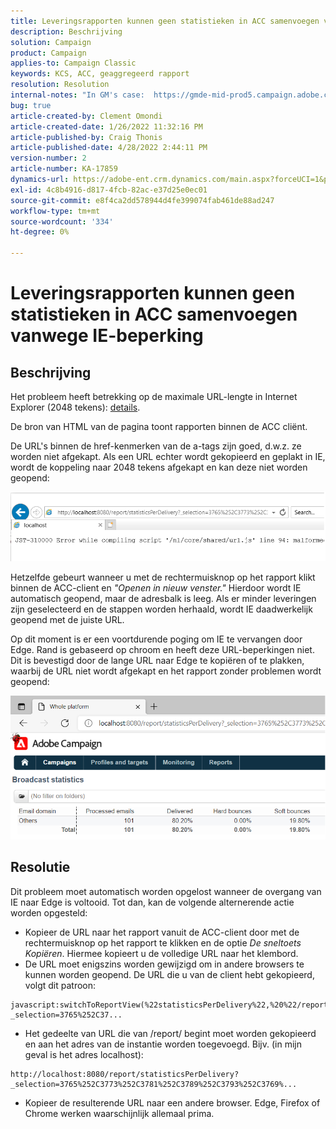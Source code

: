 ```yaml
---
title: Leveringsrapporten kunnen geen statistieken in ACC samenvoegen vanwege IE-beperking
description: Beschrijving
solution: Campaign
product: Campaign
applies-to: Campaign Classic
keywords: KCS, ACC, geaggregeerd rapport
resolution: Resolution
internal-notes: "In GM's case:  https://gmde-mid-prod5.campaign.adobe.com//report/statisticsPerDelivery?_selection="
bug: true
article-created-by: Clement Omondi
article-created-date: 1/26/2022 11:32:16 PM
article-published-by: Craig Thonis
article-published-date: 4/28/2022 2:44:11 PM
version-number: 2
article-number: KA-17859
dynamics-url: https://adobe-ent.crm.dynamics.com/main.aspx?forceUCI=1&pagetype=entityrecord&etn=knowledgearticle&id=2ab5042e-007f-ec11-8d21-0022480aa727
exl-id: 4c8b4916-d817-4fcb-82ac-e37d25e0ec01
source-git-commit: e8f4ca2dd578944d4fe399074fab461de88ad247
workflow-type: tm+mt
source-wordcount: '334'
ht-degree: 0%

---
```


# Leveringsrapporten kunnen geen statistieken in ACC samenvoegen vanwege IE-beperking

## Beschrijving


Het probleem heeft betrekking op de maximale URL-lengte in Internet Explorer (2048 tekens): [details](https://support.microsoft.com/en-us/topic/maximum-url-length-is-2-083-characters-in-internet-explorer-174e7c8a-6666-f4e0-6fd6-908b53c12246).

De bron van HTML van de pagina toont rapporten binnen de ACC cliënt.

De URL&#39;s binnen de href-kenmerken van de a-tags zijn goed, d.w.z. ze worden niet afgekapt. Als een URL echter wordt gekopieerd en geplakt in IE, wordt de koppeling naar 2048 tekens afgekapt en kan deze niet worden geopend:

![](assets/___30b5042e-007f-ec11-8d21-0022480aa727___.png)

Hetzelfde gebeurt wanneer u met de rechtermuisknop op het rapport klikt binnen de ACC-client en *&quot;Openen in nieuw venster.&quot;* Hierdoor wordt IE automatisch geopend, maar de adresbalk is leeg. Als er minder leveringen zijn geselecteerd en de stappen worden herhaald, wordt IE daadwerkelijk geopend met de juiste URL.

Op dit moment is er een voortdurende poging om IE te vervangen door Edge. Rand is gebaseerd op chroom en heeft deze URL-beperkingen niet. Dit is bevestigd door de lange URL naar Edge te kopiëren of te plakken, waarbij de URL niet wordt afgekapt en het rapport zonder problemen wordt geopend:

![](assets/___32b5042e-007f-ec11-8d21-0022480aa727___.png)


## Resolutie


Dit probleem moet automatisch worden opgelost wanneer de overgang van IE naar Edge is voltooid. Tot dan, kan de volgende alternerende actie worden opgesteld:

- Kopieer de URL naar het rapport vanuit de ACC-client door met de rechtermuisknop op het rapport te klikken en de optie *De sneltoets Kopiëren*. Hiermee kopieert u de volledige URL naar het klembord.
- De URL moet enigszins worden gewijzigd om in andere browsers te kunnen worden geopend. De URL die u van de client hebt gekopieerd, volgt dit patroon:



```
javascript:switchToReportView(%22statisticsPerDelivery%22,%20%22/report/statisticsPerDelivery?_selection=3765%252C37...
```


- Het gedeelte van URL die van /report/ begint moet worden gekopieerd en aan het adres van de instantie worden toegevoegd. Bijv. (in mijn geval is het adres localhost):



```
http://localhost:8080/report/statisticsPerDelivery?_selection=3765%252C3773%252C3781%252C3789%252C3793%252C3769%...
```


- Kopieer de resulterende URL naar een andere browser. Edge, Firefox of Chrome werken waarschijnlijk allemaal prima.
